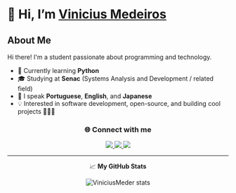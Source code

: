 # 👋 Hi, I’m [Vinicius Medeiros](https://github.com/ViniciusMeder)

## About Me
Hi there! I'm a student passionate about programming and technology.  
- 🌱 Currently learning **Python**  
- 🎓 Studying at **Senac** (Systems Analysis and Development / related field)  
- 💬 I speak **Portuguese**, **English**, and **Japanese**  
- 💡 Interested in software development, open-source, and building cool projects 👨🏻‍💻  

<div align="center">

### 🌐 Connect with me

<a href="mailto:viniciusmedeiros1105@gmail.com" alt="Gmail">
  <img src="https://img.shields.io/badge/-Gmail-FF0000?style=flat-square&labelColor=FF0000&logo=gmail&logoColor=white" />
</a>

<a href="https://www.linkedin.com/in/SEU-LINKEDIN" alt="Linkedin">
  <img src="https://img.shields.io/badge/-Linkedin-0e76a8?style=flat-square&logo=Linkedin&logoColor=white" />
</a>

<a href="https://www.instagram.com/viniciusmeder/" alt="Instagram">
  <img src="https://img.shields.io/badge/-Instagram-DF0174?style=flat-square&labelColor=DF0174&logo=instagram&logoColor=white" />
</a>

---

📈 **My GitHub Stats**

<p align="center">
  <img src="https://github-readme-stats.vercel.app/api?username=ViniciusMeder&show_icons=true&theme=gotham" alt="ViniciusMeder stats" />
</p>

</div>
